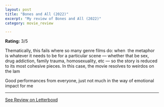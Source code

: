 ```yaml
---
layout: post
title: "Bones and All (2022)"
excerpt: "My review of Bones and All (2022)"
category: movie_review

---
```


**Rating:** 3/5

Thematically, this fails where so many genre films do: when  the metaphor is whatever it needs to be for a particular scene — whether that be sex, drug addiction, family trauma, homosexuality, etc — so the story is reduced to its most cohesive pieces. In this case, the movie resolves to weirdos on the lam

Good performances from everyone, just not much in the way of emotional impact for me

<hr>

[See Review on Letterboxd](https://boxd.it/3yxxaJ)

